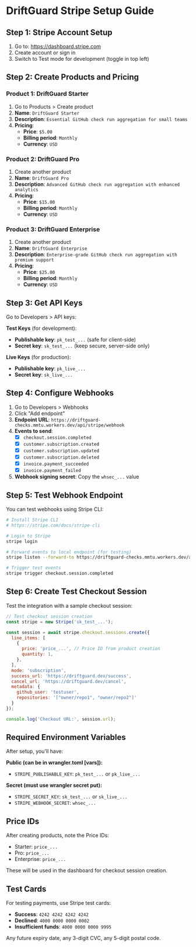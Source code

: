 # DriftGuard Stripe Setup Guide

## Step 1: Stripe Account Setup

1. Go to: https://dashboard.stripe.com
2. Create account or sign in
3. Switch to Test mode for development (toggle in top left)

## Step 2: Create Products and Pricing

### Product 1: DriftGuard Starter
1. Go to Products > Create product
2. **Name**: `DriftGuard Starter`
3. **Description**: `Essential GitHub check run aggregation for small teams`
4. **Pricing**: 
   - **Price**: `$5.00`
   - **Billing period**: `Monthly`
   - **Currency**: `USD`

### Product 2: DriftGuard Pro
1. Create another product
2. **Name**: `DriftGuard Pro`
3. **Description**: `Advanced GitHub check run aggregation with enhanced analytics`
4. **Pricing**:
   - **Price**: `$15.00`
   - **Billing period**: `Monthly`
   - **Currency**: `USD`

### Product 3: DriftGuard Enterprise
1. Create another product
2. **Name**: `DriftGuard Enterprise`
3. **Description**: `Enterprise-grade GitHub check run aggregation with premium support`
4. **Pricing**:
   - **Price**: `$25.00`
   - **Billing period**: `Monthly`
   - **Currency**: `USD`

## Step 3: Get API Keys

Go to Developers > API keys:

**Test Keys** (for development):
- **Publishable key**: `pk_test_...` (safe for client-side)
- **Secret key**: `sk_test_...` (keep secure, server-side only)

**Live Keys** (for production):
- **Publishable key**: `pk_live_...`
- **Secret key**: `sk_live_...`

## Step 4: Configure Webhooks

1. Go to Developers > Webhooks
2. Click "Add endpoint"
3. **Endpoint URL**: `https://driftguard-checks.mmtu.workers.dev/api/stripe/webhook`
4. **Events to send**:
   - [x] `checkout.session.completed`
   - [x] `customer.subscription.created`
   - [x] `customer.subscription.updated`
   - [x] `customer.subscription.deleted`
   - [x] `invoice.payment_succeeded`
   - [x] `invoice.payment_failed`

5. **Webhook signing secret**: Copy the `whsec_...` value

## Step 5: Test Webhook Endpoint

You can test webhooks using Stripe CLI:

```bash
# Install Stripe CLI
# https://stripe.com/docs/stripe-cli

# Login to Stripe
stripe login

# Forward events to local endpoint (for testing)
stripe listen --forward-to https://driftguard-checks.mmtu.workers.dev/api/stripe/webhook

# Trigger test events
stripe trigger checkout.session.completed
```

## Step 6: Create Test Checkout Session

Test the integration with a sample checkout session:

```javascript
// Test checkout session creation
const stripe = new Stripe('sk_test_...');

const session = await stripe.checkout.sessions.create({
  line_items: [
    {
      price: 'price_...', // Price ID from product creation
      quantity: 1,
    },
  ],
  mode: 'subscription',
  success_url: 'https://driftguard.dev/success',
  cancel_url: 'https://driftguard.dev/cancel',
  metadata: {
    github_user: 'testuser',
    repositories: '["owner/repo1", "owner/repo2"]'
  }
});

console.log('Checkout URL:', session.url);
```

## Required Environment Variables

After setup, you'll have:

**Public (can be in wrangler.toml [vars]):**
- `STRIPE_PUBLISHABLE_KEY`: `pk_test_...` or `pk_live_...`

**Secret (must use wrangler secret put):**
- `STRIPE_SECRET_KEY`: `sk_test_...` or `sk_live_...`
- `STRIPE_WEBHOOK_SECRET`: `whsec_...`

## Price IDs

After creating products, note the Price IDs:
- Starter: `price_...`
- Pro: `price_...`
- Enterprise: `price_...`

These will be used in the dashboard for checkout session creation.

## Test Cards

For testing payments, use Stripe test cards:
- **Success**: `4242 4242 4242 4242`
- **Declined**: `4000 0000 0000 0002`
- **Insufficient funds**: `4000 0000 0000 9995`

Any future expiry date, any 3-digit CVC, any 5-digit postal code.